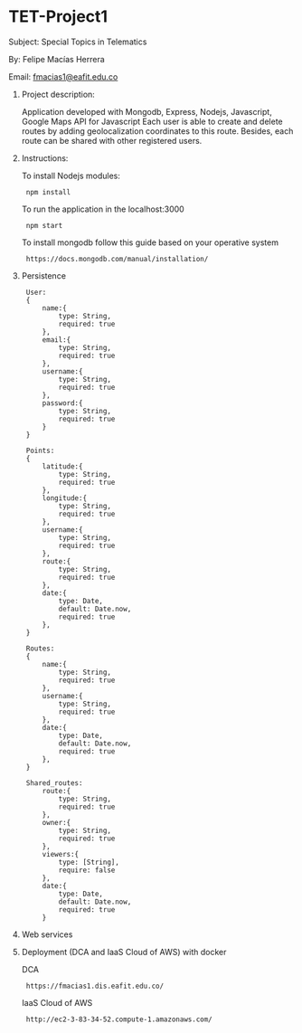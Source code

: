 # TET-Project1
Subject: Special Topics in Telematics

By: Felipe Macías Herrera 

Email: fmacias1@eafit.edu.co

1. Project description: 
    
    Application developed with Mongodb, Express, Nodejs, Javascript, Google Maps API for Javascript
    Each user is able to create and delete routes by adding geolocalization coordinates to this route. 
    Besides, each route can be shared with other registered users.
    
2. Instructions:
    
    To install Nodejs modules:
    
        npm install

    To run the application in the localhost:3000
    
        npm start

    To install mongodb follow this guide based on your operative system
    
        https://docs.mongodb.com/manual/installation/
    
3. Persistence
    
        User:
        {
            name:{
                type: String,
                required: true
            },
            email:{
                type: String,
                required: true
            },
            username:{
                type: String,
                required: true
            },
            password:{
                type: String,
                required: true
            }
        }

        Points:
        {
            latitude:{
                type: String,
                required: true
            },
            longitude:{
                type: String,
                required: true
            },
            username:{
                type: String,
                required: true
            },
            route:{
                type: String,
                required: true
            },
            date:{
                type: Date,
                default: Date.now,
                required: true
            },
        }

        Routes:
        {
            name:{
                type: String,
                required: true
            },
            username:{
                type: String,
                required: true
            },
            date:{
                type: Date,
                default: Date.now,
                required: true
            },
        }

        Shared_routes:
            route:{
                type: String,
                required: true
            },
            owner:{
                type: String,
                required: true
            },
            viewers:{
                type: [String],
                require: false
            },
            date:{
                type: Date,
                default: Date.now,
                required: true
            }

4. Web services
    

5. Deployment (DCA and IaaS Cloud of AWS) with docker
    
    DCA
        
        https://fmacias1.dis.eafit.edu.co/

    IaaS Cloud of AWS
        
        http://ec2-3-83-34-52.compute-1.amazonaws.com/